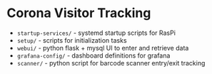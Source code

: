 # Corona Visitor Tracking

* `startup-services/` - systemd startup scripts for RasPi
* `setup/` - scripts for initialization tasks
* `webui/` - python flask + mysql UI to enter and retrieve data
* `grafana-config/` - dashboard definitions for grafana
* `scanner/` - python script for barcode scanner entry/exit tracking

